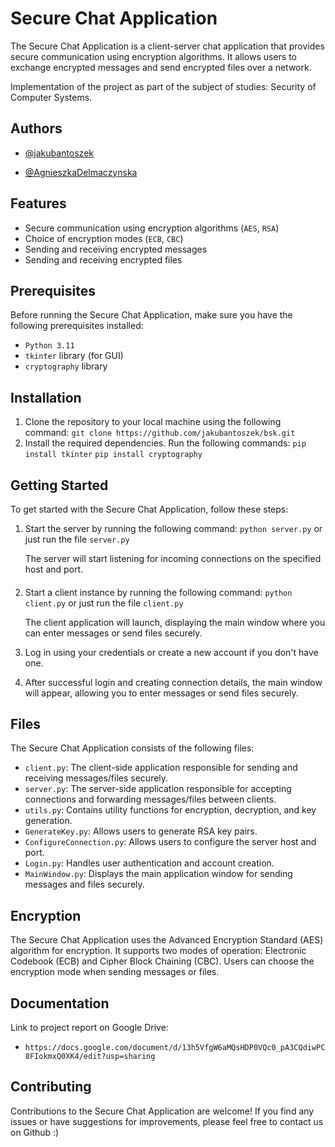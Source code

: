 # Secure Chat Application

The Secure Chat Application is a client-server chat application that provides secure communication using encryption algorithms. It allows users to exchange encrypted messages and send encrypted files over a network.

Implementation of the project as part of the subject of studies: Security of Computer Systems.

## Authors

- [@jakubantoszek](https://github.com/jakubantoszek)

- [@AgnieszkaDelmaczynska](https://github.com/AgnieszkaDelmaczynska)

## Features

- Secure communication using encryption algorithms (`AES`, `RSA`)
- Choice of encryption modes (`ECB`, `CBC`)
- Sending and receiving encrypted messages
- Sending and receiving encrypted files

## Prerequisites

Before running the Secure Chat Application, make sure you have the following prerequisites installed:

- `Python 3.11`
- `tkinter` library (for GUI)
- `cryptography` library

## Installation

1. Clone the repository to your local machine using the following command:
    `git clone https://github.com/jakubantoszek/bsk.git`
2. Install the required dependencies. Run the following commands:
    `pip install tkinter`
    `pip install cryptography`

## Getting Started
To get started with the Secure Chat Application, follow these steps:
1. Start the server by running the following command:
    `python server.py` or just run the file `server.py`
    
    The server will start listening for incoming connections on the specified host and port.
####
2. Start a client instance by running the following command:
    `python client.py` or just run the file `client.py`
    
    The client application will launch, displaying the main window where you can enter messages or send files securely.

3. Log in using your credentials or create a new account if you don't have one.

4. After successful login and creating connection details, the main window will appear, allowing you to enter messages or send files securely.

## Files

The Secure Chat Application consists of the following files:

- `client.py`: The client-side application responsible for sending and receiving messages/files securely.
- `server.py`: The server-side application responsible for accepting connections and forwarding messages/files between clients.
- `utils.py`: Contains utility functions for encryption, decryption, and key generation.
- `GenerateKey.py`: Allows users to generate RSA key pairs.
- `ConfigureConnection.py`: Allows users to configure the server host and port.
- `Login.py`: Handles user authentication and account creation.
- `MainWindow.py`: Displays the main application window for sending messages and files securely.

## Encryption

The Secure Chat Application uses the Advanced Encryption Standard (AES) algorithm for encryption. It supports two modes of operation: Electronic Codebook (ECB) and Cipher Block Chaining (CBC). Users can choose the encryption mode when sending messages or files.

## Documentation

Link to project report on Google Drive:
- `https://docs.google.com/document/d/13h5VfgW6aMQsHDP0VQc0_pA3CQdiwPC8FIokmxQ0XK4/edit?usp=sharing`

## Contributing

Contributions to the Secure Chat Application are welcome! If you find any issues or have suggestions for improvements, please feel free to contact us on Github :)
